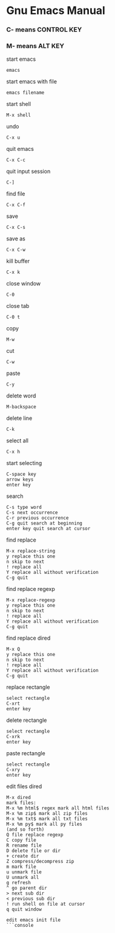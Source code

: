 # Gnu Emacs Manual

### C- means CONTROL KEY
### M- means ALT KEY

start emacs
```console
emacs
```
start emacs with file
```console
emacs filename
```
start shell
```console
M-x shell
```
undo
```console
C-x u
```
quit emacs
```console
C-x C-c
```
quit input session
```console
C-]
```
find file
```console
C-x C-f
```
save
```console
C-x C-s
```
save as
```console
C-x C-w
```
kill buffer
```console
C-x k
```
close window
```console
C-0
```
close tab
```console
C-0 t
```
copy
```console
M-w
```
cut
```console
C-w
```
paste
```console
C-y
```
delete word
```console
M-backspace
```
delete line
```console
C-k
```
select all
```console
C-x h
```
start selecting
```console
C-space key
arrow keys
enter key
```
search
```console
C-s type word
C-s next occurrence
C-r previous occurrence
C-g quit search at beginning
enter key quit search at cursor
```
find replace
```console
M-x replace-string
y replace this one
n skip to next
! replace all
Y replace all without verification
C-g quit
```
find replace regexp
```console
M-x replace-regexp
y replace this one
n skip to next
! replace all
Y replace all without verification
C-g quit
```
find replace dired
```console
M-x Q
y replace this one
n skip to next
! replace all
Y replace all without verification
C-g quit
```
replace rectangle
```console
select rectangle
C-xrt
enter key
```
delete rectangle
```console
select rectangle
C-xrk
enter key
```
paste rectangle
```console
select rectangle
C-xry
enter key
```
edit files dired
```console
M-x dired
mark files:
M-x %m html$ regex mark all html files
M-x %m zip$ mark all zip files
M-x %m txt$ mark all txt files
M-x %m py$ mark all py files
(and so forth)
Q file replace regexp
C copy file
R rename file
D delete file or dir
+ create dir
Z compress/decompress zip
m mark file
u unmark file
U unmark all
g refresh
^ go parent dir
> next sub dir
< previous sub dir
! run shell on file at cursor
q quit window
```
```console
edit emacs init file
```console
```

```console

```
